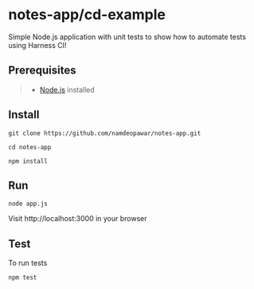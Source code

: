 # notes-app/cd-example
Simple Node.js application with unit tests to show how to automate tests using Harness CI!

## Prerequisites
> - [Node.js](https://nodejs.org/en/download/) installed 

## Install
```
git clone https://github.com/namdeopawar/notes-app.git 
```
```
cd notes-app
```
```
npm install
```

## Run
```
node app.js
```
Visit http://localhost:3000 in your browser

## Test
To run tests
```
npm test
```
